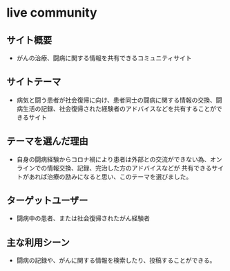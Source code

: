 # live community


## サイト概要

* がんの治療、闘病に関する情報を共有できるコミュニティサイト


## サイトテーマ

* 病気と闘う患者が社会復帰に向け、患者同士の闘病に関する情報の交換、闘病生活の記録、社会復帰された経験者のアドバイスなどを共有することができるサイト


## テーマを選んだ理由

* 自身の闘病経験からコロナ禍により患者は外部との交流ができない為、オンラインでの情報交換、記録、完治した方のアドバイスなどが
  共有できるサイトがあれば治療の励みになると思い、このテーマを選びました。


## ターゲットユーザー

* 闘病中の患者、または社会復帰されたがん経験者


## 主な利用シーン

* 闘病の記録や、がんに関する情報を検索したり、投稿することができる。